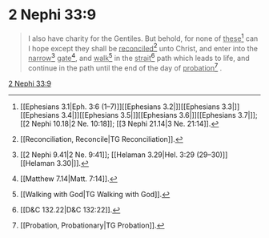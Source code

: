 # 2 Nephi 33:9

> I also have charity for the Gentiles. But behold, for none of <u>these</u>[^a] can I hope except they shall be <u>reconciled</u>[^b] unto Christ, and enter into the <u>narrow</u>[^c] <u>gate</u>[^d], and <u>walk</u>[^e] in the <u>strait</u>[^f] path which leads to life, and continue in the path until the end of the day of <u>probation</u>[^g] .

[2 Nephi 33:9](https://www.churchofjesuschrist.org/study/scriptures/bofm/2-ne/33?lang=eng&id=p9#p9)


[^a]: [[Ephesians 3.1|Eph. 3:6 (1–7)]][[Ephesians 3.2|]][[Ephesians 3.3|]][[Ephesians 3.4|]][[Ephesians 3.5|]][[Ephesians 3.6|]][[Ephesians 3.7|]]; [[2 Nephi 10.18|2 Ne. 10:18]]; [[3 Nephi 21.14|3 Ne. 21:14]].  
[^b]: [[Reconciliation, Reconcile|TG Reconciliation]].  
[^c]: [[2 Nephi 9.41|2 Ne. 9:41]]; [[Helaman 3.29|Hel. 3:29 (29–30)]][[Helaman 3.30|]].  
[^d]: [[Matthew 7.14|Matt. 7:14]].  
[^e]: [[Walking with God|TG Walking with God]].  
[^f]: [[D&C 132.22|D&C 132:22]].  
[^g]: [[Probation, Probationary|TG Probation]].  
